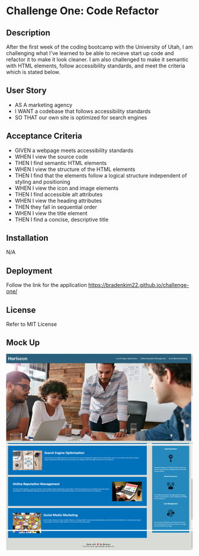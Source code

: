 # Challenge One: Code Refactor

## Description

After the first week of the coding bootcamp with the University of Utah, I am challenging what I've learned to be able to recieve start up code and refactor it to make it look cleaner. I am also challenged to make it semantic with HTML elements, follow accessibility standards, and meet the criteria which is stated below.

## User Story

- AS A marketing agency
- I WANT a codebase that follows accessibility standards
- SO THAT our own site is optimized for search engines

## Acceptance Criteria

- GIVEN a webpage meets accessibility standards
- WHEN I view the source code
- THEN I find semantic HTML elements
- WHEN I view the structure of the HTML elements
- THEN I find that the elements follow a logical structure independent of styling and positioning
- WHEN I view the icon and image elements
- THEN I find accessible alt attributes
- WHEN I view the heading attributes
- THEN they fall in sequential order
- WHEN I view the title element
- THEN I find a concise, descriptive title

## Installation

N/A

## Deployment

Follow the link for the application https://bradenkim22.github.io/challenge-one/

## License

Refer to MIT License

## Mock Up

![](./assets/images/challenge1.png)
![](./assets/images/challenge1-2.png)
![](./assets/images/challenge1-3.png)
